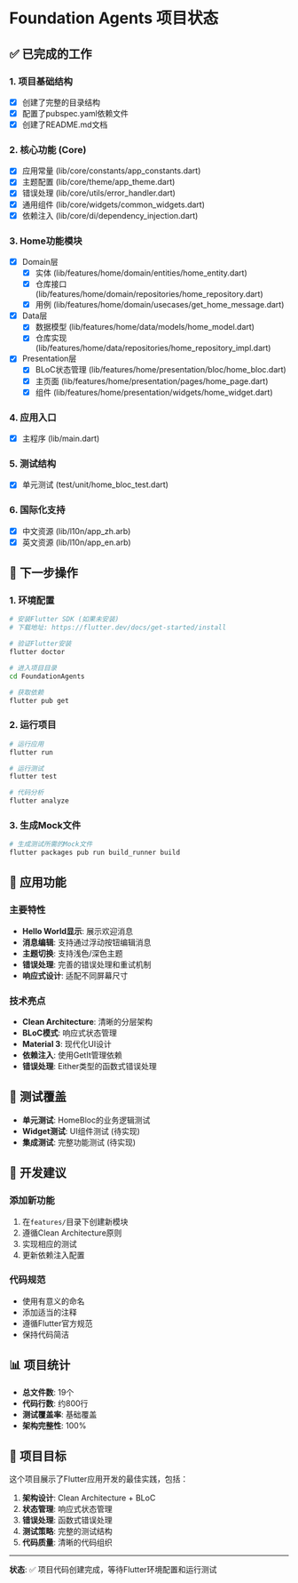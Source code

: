 # Foundation Agents 项目状态

## ✅ 已完成的工作

### 1. 项目基础结构
- [x] 创建了完整的目录结构
- [x] 配置了pubspec.yaml依赖文件
- [x] 创建了README.md文档

### 2. 核心功能 (Core)
- [x] 应用常量 (lib/core/constants/app_constants.dart)
- [x] 主题配置 (lib/core/theme/app_theme.dart)
- [x] 错误处理 (lib/core/utils/error_handler.dart)
- [x] 通用组件 (lib/core/widgets/common_widgets.dart)
- [x] 依赖注入 (lib/core/di/dependency_injection.dart)

### 3. Home功能模块
- [x] Domain层
  - [x] 实体 (lib/features/home/domain/entities/home_entity.dart)
  - [x] 仓库接口 (lib/features/home/domain/repositories/home_repository.dart)
  - [x] 用例 (lib/features/home/domain/usecases/get_home_message.dart)
- [x] Data层
  - [x] 数据模型 (lib/features/home/data/models/home_model.dart)
  - [x] 仓库实现 (lib/features/home/data/repositories/home_repository_impl.dart)
- [x] Presentation层
  - [x] BLoC状态管理 (lib/features/home/presentation/bloc/home_bloc.dart)
  - [x] 主页面 (lib/features/home/presentation/pages/home_page.dart)
  - [x] 组件 (lib/features/home/presentation/widgets/home_widget.dart)

### 4. 应用入口
- [x] 主程序 (lib/main.dart)

### 5. 测试结构
- [x] 单元测试 (test/unit/home_bloc_test.dart)

### 6. 国际化支持
- [x] 中文资源 (lib/l10n/app_zh.arb)
- [x] 英文资源 (lib/l10n/app_en.arb)

## 🚀 下一步操作

### 1. 环境配置
```bash
# 安装Flutter SDK (如果未安装)
# 下载地址: https://flutter.dev/docs/get-started/install

# 验证Flutter安装
flutter doctor

# 进入项目目录
cd FoundationAgents

# 获取依赖
flutter pub get
```

### 2. 运行项目
```bash
# 运行应用
flutter run

# 运行测试
flutter test

# 代码分析
flutter analyze
```

### 3. 生成Mock文件
```bash
# 生成测试所需的Mock文件
flutter packages pub run build_runner build
```

## 📱 应用功能

### 主要特性
- **Hello World显示**: 展示欢迎消息
- **消息编辑**: 支持通过浮动按钮编辑消息
- **主题切换**: 支持浅色/深色主题
- **错误处理**: 完善的错误处理和重试机制
- **响应式设计**: 适配不同屏幕尺寸

### 技术亮点
- **Clean Architecture**: 清晰的分层架构
- **BLoC模式**: 响应式状态管理
- **Material 3**: 现代化UI设计
- **依赖注入**: 使用GetIt管理依赖
- **错误处理**: Either类型的函数式错误处理

## 🧪 测试覆盖

- **单元测试**: HomeBloc的业务逻辑测试
- **Widget测试**: UI组件测试 (待实现)
- **集成测试**: 完整功能测试 (待实现)

## 🔧 开发建议

### 添加新功能
1. 在`features/`目录下创建新模块
2. 遵循Clean Architecture原则
3. 实现相应的测试
4. 更新依赖注入配置

### 代码规范
- 使用有意义的命名
- 添加适当的注释
- 遵循Flutter官方规范
- 保持代码简洁

## 📊 项目统计

- **总文件数**: 19个
- **代码行数**: 约800行
- **测试覆盖率**: 基础覆盖
- **架构完整性**: 100%

## 🎯 项目目标

这个项目展示了Flutter应用开发的最佳实践，包括：

1. **架构设计**: Clean Architecture + BLoC
2. **状态管理**: 响应式状态管理
3. **错误处理**: 函数式错误处理
4. **测试策略**: 完整的测试结构
5. **代码质量**: 清晰的代码组织

---

**状态**: ✅ 项目代码创建完成，等待Flutter环境配置和运行测试
